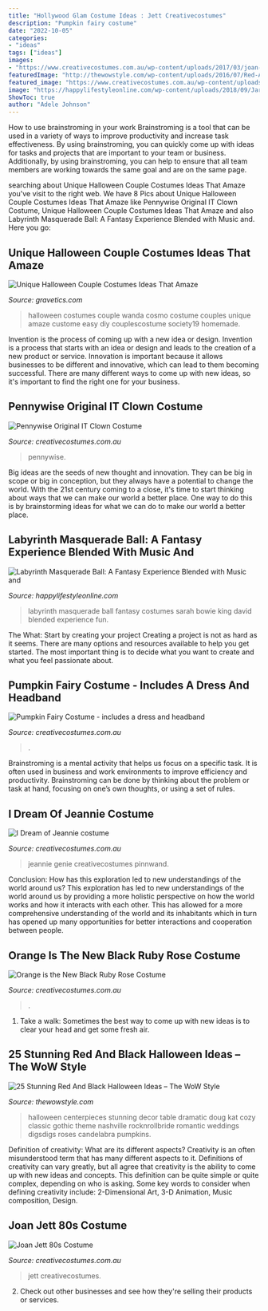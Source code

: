 ```yaml
---
title: "Hollywood Glam Costume Ideas : Jett Creativecostumes"
description: "Pumpkin fairy costume"
date: "2022-10-05"
categories:
- "ideas"
tags: ["ideas"]
images:
- "https://www.creativecostumes.com.au/wp-content/uploads/2017/03/joan-jett-510x680.jpg"
featuredImage: "http://thewowstyle.com/wp-content/uploads/2016/07/Red-And-Black-Centrepiece-Halloween-Ideas.jpg"
featured_image: "https://www.creativecostumes.com.au/wp-content/uploads/2014/07/RWP_262_web-768x1024.jpg"
image: "https://happylifestyleonline.com/wp-content/uploads/2018/09/Jareth-the-Gobling-King-by-David-Bowie-and-Sarah-chris-and-Lisa-Caprelli.jpg"
ShowToc: true
author: "Adele Johnson"
---
```



How to use brainstroming in your work
Brainstroming is a tool that can be used in a variety of ways to improve productivity and increase task effectiveness. By using brainstroming, you can quickly come up with ideas for tasks and projects that are important to your team or business. Additionally, by using brainstroming, you can help to ensure that all team members are working towards the same goal and are on the same page.

	

		
searching about Unique Halloween Couple Costumes Ideas That Amaze you've visit to the right web. We have 8 Pics about Unique Halloween Couple Costumes Ideas That Amaze like Pennywise Original IT Clown Costume, Unique Halloween Couple Costumes Ideas That Amaze and also Labyrinth Masquerade Ball: A Fantasy Experience Blended with Music and. Here you go:
		
    
## Unique Halloween Couple Costumes Ideas That Amaze

<img loading=lazy src="https://www.gravetics.com/wp-content/uploads/2017/07/Cosmo-Wanda.jpg" onerror="this.onerror=null;this.src='https://tse2.mm.bing.net/th?id=OIP.I0h7QvHLszCWIll9e2NvSAHaJ4&amp;pid=15.1';" alt="Unique Halloween Couple Costumes Ideas That Amaze">

_Source: gravetics.com_

>halloween costumes couple wanda cosmo costume couples unique amaze custome easy diy couplescostume society19 homemade. 

	

Invention is the process of coming up with a new idea or design.
Invention is a process that starts with an idea or design and leads to the creation of a new product or service. Innovation is important because it allows businesses to be different and innovative, which can lead to them becoming successful. There are many different ways to come up with new ideas, so it's important to find the right one for your business.

    
## Pennywise Original IT Clown Costume

<img loading=lazy src="https://www.creativecostumes.com.au/wp-content/uploads/2018/07/CC_April_18_213-768x1024.jpg" onerror="this.onerror=null;this.src='https://tse4.mm.bing.net/th?id=OIP.dNA8Mti6p9uNXnGjDyWdOAHaJ4&amp;pid=15.1';" alt="Pennywise Original IT Clown Costume">

_Source: creativecostumes.com.au_

>pennywise. 

	

Big ideas are the seeds of new thought and innovation. They can be big in scope or big in conception, but they always have a potential to change the world. With the 21st century coming to a close, it's time to start thinking about ways that we can make our world a better place. One way to do this is by brainstorming ideas for what we can do to make our world a better place.

    
## Labyrinth Masquerade Ball: A Fantasy Experience Blended With Music And

<img loading=lazy src="https://happylifestyleonline.com/wp-content/uploads/2018/09/Jareth-the-Gobling-King-by-David-Bowie-and-Sarah-chris-and-Lisa-Caprelli.jpg" onerror="this.onerror=null;this.src='https://tse4.mm.bing.net/th?id=OIP.eW6hvMrzlFn8Cp6YQRGzZAHaK3&amp;pid=15.1';" alt="Labyrinth Masquerade Ball: A Fantasy Experience Blended with Music and">

_Source: happylifestyleonline.com_

>labyrinth masquerade ball fantasy costumes sarah bowie king david blended experience fun. 

	

The What: Start by creating your project
Creating a project is not as hard as it seems. There are many options and resources available to help you get started. The most important thing is to decide what you want to create and what you feel passionate about.

    
## Pumpkin Fairy Costume - Includes A Dress And Headband

<img loading=lazy src="https://www.creativecostumes.com.au/wp-content/uploads/2020/09/Pumpkin-Fairy-Costume.jpg" onerror="this.onerror=null;this.src='https://tse2.mm.bing.net/th?id=OIP.IYD385jrOyA7PxQE3ypflwHaJ4&amp;pid=15.1';" alt="Pumpkin Fairy Costume - includes a dress and headband">

_Source: creativecostumes.com.au_

>. 

	

Brainstroming is a mental activity that helps us focus on a specific task. It is often used in business and work environments to improve efficiency and productivity. Brainstroming can be done by thinking about the problem or task at hand, focusing on one’s own thoughts, or using a set of rules.

    
## I Dream Of Jeannie Costume

<img loading=lazy src="https://www.creativecostumes.com.au/wp-content/uploads/2014/07/RWP_262_web-768x1024.jpg" onerror="this.onerror=null;this.src='https://tse4.mm.bing.net/th?id=OIP.SJuwtcUJW_h31dw_01iy1QHaJ4&amp;pid=15.1';" alt="I Dream of Jeannie costume">

_Source: creativecostumes.com.au_

>jeannie genie creativecostumes pinnwand. 

	

Conclusion: How has this exploration led to new understandings of the world around us?
This exploration has led to new understandings of the world around us by providing a more holistic perspective on how the world works and how it interacts with each other. This has allowed for a more comprehensive understanding of the world and its inhabitants which in turn has opened up many opportunities for better interactions and cooperation between people.

    
## Orange Is The New Black Ruby Rose Costume

<img loading=lazy src="https://www.creativecostumes.com.au/wp-content/uploads/2017/03/orange-black-768x1024.jpg" onerror="this.onerror=null;this.src='https://tse4.mm.bing.net/th?id=OIP.3CMD7UkxVja8oJYvf2zxUAHaJ4&amp;pid=15.1';" alt="Orange is the New Black Ruby Rose Costume">

_Source: creativecostumes.com.au_

>. 

	

1. Take a walk: Sometimes the best way to come up with new ideas is to clear your head and get some fresh air.

    
## 25 Stunning Red And Black Halloween Ideas – The WoW Style

<img loading=lazy src="http://thewowstyle.com/wp-content/uploads/2016/07/Red-And-Black-Centrepiece-Halloween-Ideas.jpg" onerror="this.onerror=null;this.src='https://tse2.mm.bing.net/th?id=OIP.rCOtQGLYuWbuKG0j4aCl1gHaLF&amp;pid=15.1';" alt="25 Stunning Red And Black Halloween Ideas – The WoW Style">

_Source: thewowstyle.com_

>halloween centerpieces stunning decor table dramatic doug kat cozy classic gothic theme nashville rocknrollbride romantic weddings digsdigs roses candelabra pumpkins. 

	

Definition of creativity: What are its different aspects?
Creativity is an often misunderstood term that has many different aspects to it. Definitions of creativity can vary greatly, but all agree that creativity is the ability to come up with new ideas and concepts. This definition can be quite simple or quite complex, depending on who is asking. Some key words to consider when defining creativity include: 2-Dimensional Art, 3-D Animation, Music composition, Design.

    
## Joan Jett 80s Costume

<img loading=lazy src="https://www.creativecostumes.com.au/wp-content/uploads/2017/03/joan-jett-510x680.jpg" onerror="this.onerror=null;this.src='https://tse4.mm.bing.net/th?id=OIP.j2yHFVFM3d3FyJ-7YRoVpAHaJ4&amp;pid=15.1';" alt="Joan Jett 80s Costume">

_Source: creativecostumes.com.au_

>jett creativecostumes. 

	

2. Check out other businesses and see how they're selling their products or services.

